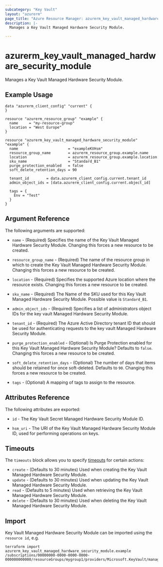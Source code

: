 ```yaml
---
subcategory: "Key Vault"
layout: "azurerm"
page_title: "Azure Resource Manager: azurerm_key_vault_managed_hardware_security_module"
description: |-
  Manages a Key Vault Managed Hardware Security Module.

---
```


# azurerm_key_vault_managed_hardware_security_module

Manages a Key Vault Managed Hardware Security Module.

## Example Usage

```hcl
data "azurerm_client_config" "current" {
}

resource "azurerm_resource_group" "example" {
  name     = "my-resource-group"
  location = "West Europe"
}

resource "azurerm_key_vault_managed_hardware_security_module" "example" {
  name                       = "exampleKVHsm"
  resource_group_name        = azurerm_resource_group.example.name
  location                   = azurerm_resource_group.example.location
  sku_name                   = "Standard_B1"
  purge_protection_enabled   = false
  soft_delete_retention_days = 90

  tenant_id        = data.azurerm_client_config.current.tenant_id
  admin_object_ids = [data.azurerm_client_config.current.object_id]

  tags = {
    Env = "Test"
  }
}
```

## Argument Reference

The following arguments are supported:

* `name` - (Required) Specifies the name of the Key Vault Managed Hardware Security Module. Changing this forces a new resource to be created.

* `resource_group_name` - (Required) The name of the resource group in which to create the Key Vault Managed Hardware Security Module. Changing this forces a new resource to be created.

* `location` - (Required) Specifies the supported Azure location where the resource exists. Changing this forces a new resource to be created.

* `sku_name` - (Required) The Name of the SKU used for this Key Vault Managed Hardware Security Module. Possible value is `Standard_B1`.

* `admin_object_ids` - (Required) Specifies a list of administrators object IDs for the key vault Managed Hardware Security Module.

* `tenant_id` - (Required) The Azure Active Directory tenant ID that should be used for authenticating requests to the key vault Managed Hardware Security Module.

* `purge_protection_enabled` - (Optional) Is Purge Protection enabled for this Key Vault Managed Hardware Security Module? Defaults to `false`. Changing this forces a new resource to be created.

* `soft_delete_retention_days` - (Optional) The number of days that items should be retained for once soft-deleted. Defaults to `90`. Changing this forces a new resource to be created.

* `tags` - (Optional) A mapping of tags to assign to the resource.

## Attributes Reference

The following attributes are exported:

* `id` - The Key Vault Secret Managed Hardware Security Module ID.

* `hsm_uri` - The URI of the Key Vault Managed Hardware Security Module ID, used for performing operations on keys.

## Timeouts

The `timeouts` block allows you to specify [timeouts](https://www.terraform.io/docs/configuration/resources.html#timeouts) for certain actions:

* `create` - (Defaults to 30 minutes) Used when creating the Key Vault Managed Hardware Security Module.
* `update` - (Defaults to 30 minutes) Used when updating the Key Vault Managed Hardware Security Module.
* `read` - (Defaults to 5 minutes) Used when retrieving the Key Vault Managed Hardware Security Module.
* `delete` - (Defaults to 30 minutes) Used when deleting the Key Vault Managed Hardware Security Module.

## Import

Key Vault Managed Hardware Security Module can be imported using the `resource id`, e.g.

```shell
terraform import azurerm_key_vault_managed_hardware_security_module.example /subscriptions/00000000-0000-0000-0000-000000000000/resourceGroups/mygroup1/providers/Microsoft.KeyVault/managedHSMs/hsm1
```
